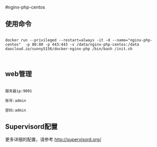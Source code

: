 #nginx-php-centos

## 使用命令
```
docker run --privileged --restart=always -it -d --name="nginx-php-centos"  -p 80:80 -p 443:443 -v /data/nginx-php-centos:/data  daocloud.io/sunny5156/docker-nginx-php /bin/bash /init.sh

```
## web管理
```
服务器ip:9001
账号:admin
密码:admin
```

## Supervisord配置
更多详细的配置，请参考 http://supervisord.org/


